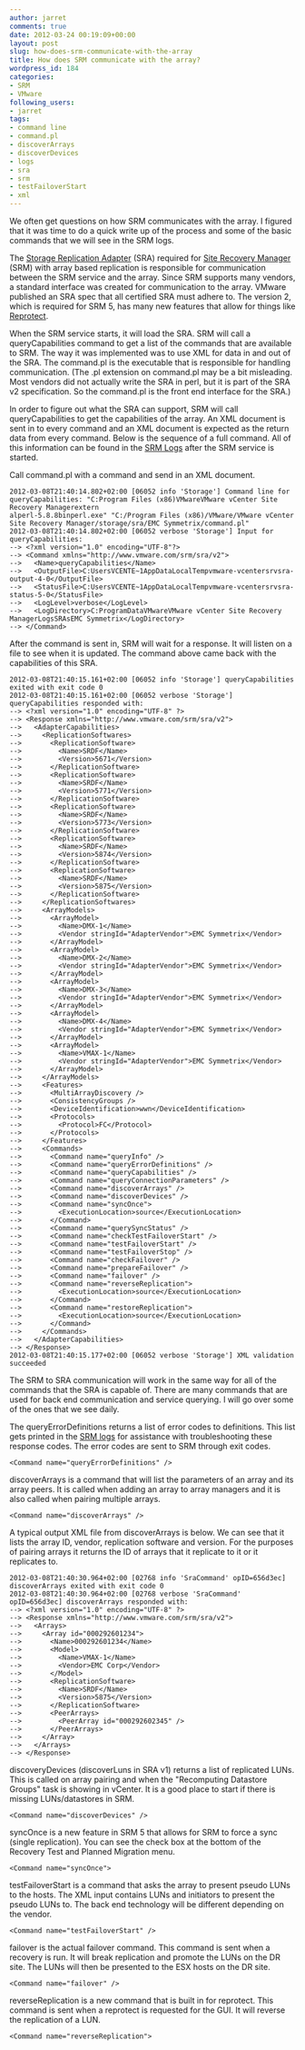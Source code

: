 ```yaml
---
author: jarret
comments: true
date: 2012-03-24 00:19:09+00:00
layout: post
slug: how-does-srm-communicate-with-the-array
title: How does SRM communicate with the array?
wordpress_id: 184
categories:
- SRM
- VMware
following_users:
- jarret
tags:
- command line
- command.pl
- discoverArrays
- discoverDevices
- logs
- sra
- srm
- testFailoverStart
- xml
---
```


We often get questions on how SRM communicates with the array. I figured that it was time to do a quick write up of the process and some of the basic commands that we will see in the SRM logs. 

The [Storage Replication Adapter](https://www.vmware.com/support/srm/srm-storage-partners.html) (SRA) required for [Site Recovery Manager](http://www.vmware.com/products/site-recovery-manager/overview.html) (SRM) with array based replication is responsible for communication between the SRM service and the array. Since SRM supports many vendors, a standard interface was created for communication to the array. VMware published an SRA spec that all certified SRA must adhere to. The version 2, which is required for SRM 5, has many new features that allow for things like [Reprotect](http://blogs.vmware.com/uptime/2011/07/failback-where-is-the-button.html).

When the SRM service starts, it will load the SRA. SRM will call a queryCapabilities command to get a list of the commands that are available to SRM. The way it was implemented was to use XML for data in and out of the SRA. The command.pl is the executable that is responsible for handling communication. (The .pl extension on command.pl may be a bit misleading. Most vendors did not actually write the SRA in perl, but it is part of the SRA v2 specification. So the command.pl is the front end interface for the SRA.)

In order to figure out what the SRA can support, SRM will call queryCapabilities to get the capabilities of the array. An XML document is sent in to every command and an XML document is expected as the return data from every command. Below is the sequence of a full command. All of this information can be found in the [SRM Logs](http://kb.vmware.com/kb/1021802) after the SRM service is started. 

Call command.pl with a command and send in an XML document.


```
2012-03-08T21:40:14.802+02:00 [06052 info 'Storage'] Command line for queryCapabilities: "C:Program Files (x86)VMwareVMware vCenter Site Recovery Managerextern
alperl-5.8.8binperl.exe" "C:/Program Files (x86)/VMware/VMware vCenter Site Recovery Manager/storage/sra/EMC Symmetrix/command.pl"
2012-03-08T21:40:14.802+02:00 [06052 verbose 'Storage'] Input for queryCapabilities:
--> <?xml version="1.0" encoding="UTF-8"?>
--> <Command xmlns="http://www.vmware.com/srm/sra/v2">
-->   <Name>queryCapabilities</Name>
-->   <OutputFile>C:UsersVCENTE~1AppDataLocalTempvmware-vcentersrvsra-output-4-0</OutputFile>
-->   <StatusFile>C:UsersVCENTE~1AppDataLocalTempvmware-vcentersrvsra-status-5-0</StatusFile>
-->   <LogLevel>verbose</LogLevel>
-->   <LogDirectory>C:ProgramDataVMwareVMware vCenter Site Recovery ManagerLogsSRAsEMC Symmetrix</LogDirectory>
--> </Command>
```


After the command is sent in, SRM will wait for a response. It will listen on a file to see when it is updated. The command above came back with the capabilities of this SRA.


```
2012-03-08T21:40:15.161+02:00 [06052 info 'Storage'] queryCapabilities exited with exit code 0
2012-03-08T21:40:15.161+02:00 [06052 verbose 'Storage'] queryCapabilities responded with:
--> <?xml version="1.0" encoding="UTF-8" ?>
--> <Response xmlns="http://www.vmware.com/srm/sra/v2">
-->   <AdapterCapabilities>
-->     <ReplicationSoftwares>
-->       <ReplicationSoftware>
-->         <Name>SRDF</Name>
-->         <Version>5671</Version>
-->       </ReplicationSoftware>
-->       <ReplicationSoftware>
-->         <Name>SRDF</Name>
-->         <Version>5771</Version>
-->       </ReplicationSoftware>
-->       <ReplicationSoftware>
-->         <Name>SRDF</Name>
-->         <Version>5773</Version>
-->       </ReplicationSoftware>
-->       <ReplicationSoftware>
-->         <Name>SRDF</Name>
-->         <Version>5874</Version>
-->       </ReplicationSoftware>
-->       <ReplicationSoftware>
-->         <Name>SRDF</Name>
-->         <Version>5875</Version>
-->       </ReplicationSoftware>
-->     </ReplicationSoftwares>
-->     <ArrayModels>
-->       <ArrayModel>
-->         <Name>DMX-1</Name>
-->         <Vendor stringId="AdapterVendor">EMC Symmetrix</Vendor>
-->       </ArrayModel>
-->       <ArrayModel>
-->         <Name>DMX-2</Name>
-->         <Vendor stringId="AdapterVendor">EMC Symmetrix</Vendor>
-->       </ArrayModel>
-->       <ArrayModel>
-->         <Name>DMX-3</Name>
-->         <Vendor stringId="AdapterVendor">EMC Symmetrix</Vendor>
-->       </ArrayModel>
-->       <ArrayModel>
-->         <Name>DMX-4</Name>
-->         <Vendor stringId="AdapterVendor">EMC Symmetrix</Vendor>
-->       </ArrayModel>
-->       <ArrayModel>
-->         <Name>VMAX-1</Name>
-->         <Vendor stringId="AdapterVendor">EMC Symmetrix</Vendor>
-->       </ArrayModel>
-->     </ArrayModels>
-->     <Features>
-->       <MultiArrayDiscovery />
-->       <ConsistencyGroups />
-->       <DeviceIdentification>wwn</DeviceIdentification>
-->       <Protocols>
-->         <Protocol>FC</Protocol>
-->       </Protocols>
-->     </Features>
-->     <Commands>
-->       <Command name="queryInfo" />
-->       <Command name="queryErrorDefinitions" />
-->       <Command name="queryCapabilities" />
-->       <Command name="queryConnectionParameters" />
-->       <Command name="discoverArrays" />
-->       <Command name="discoverDevices" />
-->       <Command name="syncOnce">
-->         <ExecutionLocation>source</ExecutionLocation>
-->       </Command>
-->       <Command name="querySyncStatus" />
-->       <Command name="checkTestFailoverStart" />
-->       <Command name="testFailoverStart" />
-->       <Command name="testFailoverStop" />
-->       <Command name="checkFailover" />
-->       <Command name="prepareFailover" />
-->       <Command name="failover" />
-->       <Command name="reverseReplication">
-->         <ExecutionLocation>source</ExecutionLocation>
-->       </Command>
-->       <Command name="restoreReplication">
-->         <ExecutionLocation>source</ExecutionLocation>
-->       </Command>
-->     </Commands>
-->   </AdapterCapabilities>
--> </Response>
2012-03-08T21:40:15.177+02:00 [06052 verbose 'Storage'] XML validation succeeded

```


The SRM to SRA communication will work in the same way for all of the commands that the SRA is capable of. There are many commands that are used for back end communication and service querying. I will go over some of the ones that we see daily.

The queryErrorDefinitions returns a list of error codes to definitions. This list gets printed in the [SRM logs](http://kb.vmware.com/kb/1021802) for assistance with troubleshooting these response codes. The error codes are sent to SRM through exit codes. 

```
<Command name="queryErrorDefinitions" />
```


discoverArrays is a command that will list the parameters of an array and its array peers. It is called when adding an array to array managers and it is also called when pairing multiple arrays. 

```
<Command name="discoverArrays" />
```


A typical output XML file from discoverArrays is below. We can see that it lists the array ID, vendor, replication software and version. For the purposes of pairing arrays it returns the ID of arrays that it replicate to it or it replicates to. 


```
2012-03-08T21:40:30.964+02:00 [02768 info 'SraCommand' opID=656d3ec] discoverArrays exited with exit code 0
2012-03-08T21:40:30.964+02:00 [02768 verbose 'SraCommand' opID=656d3ec] discoverArrays responded with:
--> <?xml version="1.0" encoding="UTF-8" ?>
--> <Response xmlns="http://www.vmware.com/srm/sra/v2">
-->   <Arrays>
-->     <Array id="000292601234">
-->       <Name>000292601234</Name>
-->       <Model>
-->         <Name>VMAX-1</Name>
-->         <Vendor>EMC Corp</Vendor>
-->       </Model>
-->       <ReplicationSoftware>
-->         <Name>SRDF</Name>
-->         <Version>5875</Version>
-->       </ReplicationSoftware>
-->       <PeerArrays>
-->         <PeerArray id="000292602345" />
-->       </PeerArrays>
-->     </Array>
-->   </Arrays>
--> </Response>

```


discoveryDevices (discoverLuns in SRA v1) returns a list of replicated LUNs. This is called on array pairing and when the "Recomputing Datastore Groups" task is showing in vCenter.  It is a good place to start if there is missing LUNs/datastores in SRM. 

```
<Command name="discoverDevices" />
```


syncOnce is a new feature in SRM 5 that allows for SRM to force a sync (single replication). You can see the check box at the bottom of the Recovery Test and Planned Migration menu.

```
<Command name="syncOnce">
```


testFailoverStart is a command that asks the array to present pseudo LUNs to the hosts. The XML input contains LUNs and initiators to present the pseudo LUNs to. The back end technology will be different depending on the vendor.

```
<Command name="testFailoverStart" />
```


failover is the actual failover command. This command is sent when a recovery is run. It will break replication and promote the LUNs on the DR site. The LUNs will then be presented to the ESX hosts on the DR site.

```
<Command name="failover" />
```


reverseReplication is a new command that is built in for reprotect. This command is sent when a reprotect is requested for the GUI. It will reverse the replication of a LUN. 

```
<Command name="reverseReplication">
```

